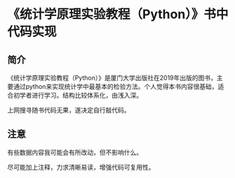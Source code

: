 # 《统计学原理实验教程（Python）》书中代码实现

## 简介

《统计学原理实验教程（Python）》是厦门大学出版社在2019年出版的图书，主要通过python来实现统计学中最基本的检验方法。个人觉得本书内容很基础，适合初学者进行学习。结构比较体系化，由浅入深。

上网搜寻随书代码无果，遂决定自行敲代码。

## 注意

有些数据内容我可能会有所改动，但不影响什么。

尽可能加上注释，力求清晰易读，增强代码可复用性。